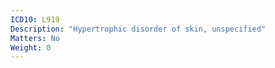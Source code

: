 ```yaml
---
ICD10: L919
Description: "Hypertrophic disorder of skin, unspecified"
Matters: No
Weight: 0
---
```

